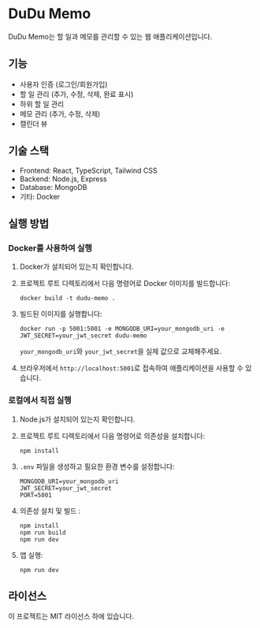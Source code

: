 # DuDu Memo

DuDu Memo는 할 일과 메모를 관리할 수 있는 웹 애플리케이션입니다.

## 기능

- 사용자 인증 (로그인/회원가입)
- 할 일 관리 (추가, 수정, 삭제, 완료 표시)
- 하위 할 일 관리
- 메모 관리 (추가, 수정, 삭제)
- 캘린더 뷰

## 기술 스택

- Frontend: React, TypeScript, Tailwind CSS
- Backend: Node.js, Express
- Database: MongoDB
- 기타: Docker

## 실행 방법

### Docker를 사용하여 실행

1. Docker가 설치되어 있는지 확인합니다.

2. 프로젝트 루트 디렉토리에서 다음 명령어로 Docker 이미지를 빌드합니다:
   ```
   docker build -t dudu-memo .
   ```

3. 빌드된 이미지를 실행합니다:
   ```
   docker run -p 5001:5001 -e MONGODB_URI=your_mongodb_uri -e JWT_SECRET=your_jwt_secret dudu-memo
   ```

   `your_mongodb_uri`와 `your_jwt_secret`을 실제 값으로 교체해주세요.

4. 브라우저에서 `http://localhost:5001`로 접속하여 애플리케이션을 사용할 수 있습니다.

### 로컬에서 직접 실행

1. Node.js가 설치되어 있는지 확인합니다.

2. 프로젝트 루트 디렉토리에서 다음 명령어로 의존성을 설치합니다:
   ```
   npm install
   ```

3. `.env` 파일을 생성하고 필요한 환경 변수를 설정합니다:
   ```
   MONGODB_URI=your_mongodb_uri
   JWT_SECRET=your_jwt_secret
   PORT=5001
   ```

4. 의존성 설치 및 빌드 :
   ```
   npm install
   npm run build
   npm run dev
   ```

5. 앱 실행:
   ```
   npm run dev
   ```

## 라이선스
이 프로젝트는 MIT 라이선스 하에 있습니다.